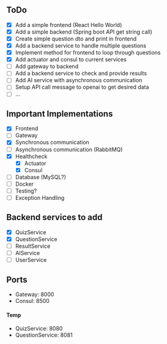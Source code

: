 ## ToDo

- [x] Add a simple frontend (React Hello World)
- [x] Add a simple backend (Spring boot API get string call)
- [x] Create simple question dto and print in frontend
- [x] Add a backend service to handle multiple questions
- [x] Implement method for frontend to loop through questions
- [x] Add actuator and consul to current services
- [ ] Add gateway to backend
- [ ] Add a backend service to check and provide results
- [ ] Add AI service with asynchronous communication
- [ ] Setup API call message to openai to get desired data
- [ ] ...

## Important Implementations

- [x] Frontend
- [ ] Gateway
- [x] Synchronous communication
- [ ] Asynchronous communication (RabbitMQ)
- [x] Healthcheck
  - [x] Actuator
  - [x] Consul
- [ ] Database (MySQL?)
- [ ] Docker
- [ ] Testing?
- [ ] Exception Handling

## Backend services to add

- [x] QuizService
- [x] QuestionService
- [ ] ResultService
- [ ] AIService
- [ ] UserService

## Ports

- Gateway: 8000
- Consul: 8500

#### Temp

- QuizService: 8080
- QuestionService: 8081
